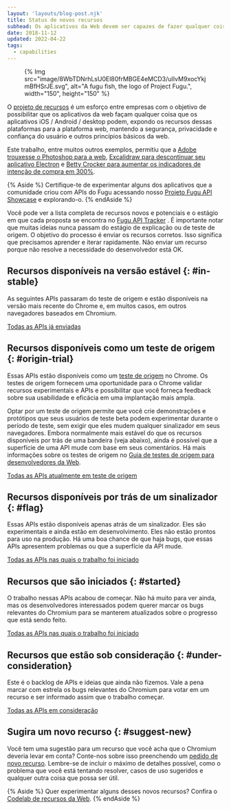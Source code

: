 ```yaml
---
layout: 'layouts/blog-post.njk'
title: Status de novos recursos
subhead: Os aplicativos da Web devem ser capazes de fazer qualquer coisa que os aplicativos iOS, Android e desktop possam. Os membros do projeto de recursos entre empresas querem possibilitar que você crie e entregue aplicativos na web aberta que nunca foram possíveis antes.
date: 2018-11-12
updated: 2022-04-22
tags:
  - capabilities
---
```


<figure data-float="right"> {% Img src="image/8WbTDNrhLsU0El80frMBGE4eMCD3/uIIvM9xocYkjmBfHSrJE.svg", alt="A fugu fish, the logo of Project Fugu.", width="150", height="150" %}</figure>

O [projeto de recursos](https://developers.google.com/web/updates/capabilities) é um esforço entre empresas com o objetivo de possibilitar que os aplicativos da web façam qualquer coisa que os aplicativos iOS / Android / desktop podem, expondo os recursos dessas plataformas para a plataforma web, mantendo a segurança, privacidade e confiança do usuário e outros princípios básicos da web.

Este trabalho, entre muitos outros exemplos, permitiu que a [Adobe trouxesse o Photoshop para a web](/ps-on-the-web/), [Excalidraw para descontinuar seu aplicativo Electron](/deprecating-excalidraw-electron/) e [Betty Crocker para aumentar os indicadores de intenção de compra em 300%](/betty-crocker/).

{% Aside %}
Certifique-te de experimentar alguns dos aplicativos que a comunidade criou com APIs do Fugu acessando nosso [Projeto Fugu API Showcase](/blog/fugu-showcase/) e explorando-o.
{% endAside %}

Você pode ver a lista completa de recursos novos e potenciais e o estágio em que cada proposta se encontra no [Fugu API Tracker](https://goo.gle/fugu-api-tracker) . É importante notar que muitas ideias nunca passam do estágio de explicação ou de teste de origem. O objetivo do processo é enviar os recursos corretos. Isso significa que precisamos aprender e iterar rapidamente. Não enviar um recurso porque não resolve a necessidade do desenvolvedor está OK.

## Recursos disponíveis na versão estável {: #in-stable}

As seguintes APIs passaram do teste de origem e estão disponíveis na versão mais recente do Chrome e, em muitos casos, em outros navegadores baseados em Chromium.

<a class="material-button button-filled button-round display-inline-flex color-bg bg-primary gap-top-400" href="https://fugu-tracker.web.app/#shipped">Todas as APIs já enviadas</a>

## Recursos disponíveis como um teste de origem {: #origin-trial}

Essas APIs estão disponíveis como um [teste de origem](https://developers.chrome.com/origintrials/#/trials/active) no Chrome. Os testes de origem fornecem uma oportunidade para o Chrome validar recursos experimentais e APIs e possibilitar que você forneça feedback sobre sua usabilidade e eficácia em uma implantação mais ampla.

Optar por um teste de origem permite que você crie demonstrações e protótipos que seus usuários de teste beta podem experimentar durante o período de teste, sem exigir que eles mudem qualquer sinalizador em seus navegadores. Embora normalmente mais estável do que os recursos disponíveis por trás de uma bandeira (veja abaixo), ainda é possível que a superfície de uma API mude com base em seus comentários. Há mais informações sobre os testes de origem no [Guia de testes de origem para desenvolvedores da Web](https://github.com/GoogleChrome/OriginTrials/blob/gh-pages/developer-guide.md).

<a class="material-button button-filled button-round display-inline-flex color-bg bg-primary gap-top-400" href="https://fugu-tracker.web.app/#origin-trial">Todas as APIs atualmente em teste de origem</a>

## Recursos disponíveis por trás de um sinalizador {: #flag}

Essas APIs estão disponíveis apenas atrás de um sinalizador. Eles são experimentais e ainda estão em desenvolvimento. Eles não estão prontos para uso na produção. Há uma boa chance de que haja bugs, que essas APIs apresentem problemas ou que a superfície da API mude.

<a class="material-button button-filled button-round display-inline-flex color-bg bg-primary gap-top-400" href="https://fugu-tracker.web.app/#started">Todas as APIs nas quais o trabalho foi iniciado</a>

## Recursos que são iniciados {: #started}

O trabalho nessas APIs acabou de começar. Não há muito para ver ainda, mas os desenvolvedores interessados podem querer marcar os bugs relevantes do Chromium para se manterem atualizados sobre o progresso que está sendo feito.

<a class="material-button button-filled button-round display-inline-flex color-bg bg-primary gap-top-400" href="https://fugu-tracker.web.app/#started">Todas as APIs nas quais o trabalho foi iniciado</a>

## Recursos que estão sob consideração {: #under-consideration}

Este é o backlog de APIs e ideias que ainda não fizemos. Vale a pena marcar com estrela os bugs relevantes do Chromium para votar em um recurso e ser informado assim que o trabalho começar.

<a class="material-button button-filled button-round display-inline-flex color-bg bg-primary gap-top-400" href="https://fugu-tracker.web.app/#under-consideration">Todas as APIs em consideração</a>

## Sugira um novo recurso {: #suggest-new}

Você tem uma sugestão para um recurso que você acha que o Chromium deveria levar em conta? Conte-nos sobre isso preenchendo um [pedido de novo recurso](https://goo.gl/qWhHXU). Lembre-se de incluir o máximo de detalhes possível, como o problema que você está tentando resolver, casos de uso sugeridos e qualquer outra coisa que possa ser útil.

{% Aside %} Quer experimentar alguns desses novos recursos? Confira o [Codelab de recursos da Web](https://developers.google.com/codelabs/project-fugu#0). {% endAside %}
